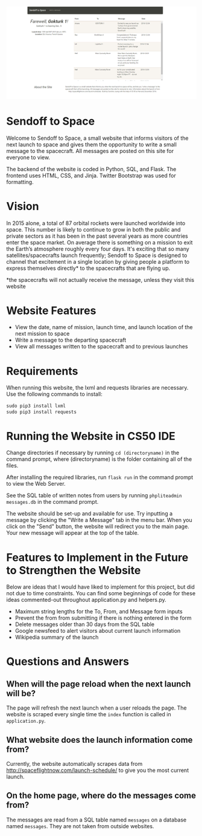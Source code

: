 ![Screenshot of webpage](https://github.com/cjuang/sendoff-to-space/blob/master/screenshot.PNG?raw=true "Main page")

# Sendoff to Space

Welcome to Sendoff to Space, a small website that informs visitors of the next launch to space and gives them the opportunity to write 
a small message to the spacecraft. All messages are posted on this site for everyone to view.

The backend of the website is coded in Python, SQL, and Flask. The frontend uses HTML, CSS, and Jinja. Twitter Bootstrap was used for formatting.

# Vision
In 2015 alone, a total of 87 orbital rockets were launched worldwide into space. This number is likely to continue to grow in both 
the public and private sectors as it has been in the past several years as more countries enter the space market. On average there 
is something on a mission to exit the Earth’s atmosphere roughly every four days. It's exciting that so many satellites/spacecrafts 
launch frequently; Sendoff to Space is designed to channel that excitement in a single location by giving people a platform to express
themselves directly* to the spacecrafts that are flying up.

*the spacecrafts will not actually receive the message, unless they visit this website

# Website Features
- View the date, name of mission, launch time, and launch location of the next mission to space
- Write a message to the departing spacecraft
- View all messages written to the spacecraft and to previous launches

# Requirements
When running this website, the lxml and requests libraries are necessary. Use the following commands to install:
```
sudo pip3 install lxml
sudo pip3 install requests
```
# Running the Website in CS50 IDE

Change directories if necessary by running `cd (directoryname)` in the command prompt, where (directoryname) is the folder containing 
all of the files.

After installing the required libraries, run `flask run` in the command prompt to view the Web Server.

See the SQL table of written notes from users by running `phpliteadmin messages.db` in the command prompt.

The website should be set-up and available for use. Try inputting a message by clicking the "Write a Message" tab in the menu bar. When 
you click on the "Send" button, the website will redirect you to the main page. Your new message will appear at the top of the table. 

# Features to Implement in the Future to Strengthen the Website
Below are ideas that I would have liked to implement for this project, but did not due to time constraints. You can find some beginnings 
of code for these ideas commented-out throughout application.py and helpers.py.

- Maximum string lengths for the To, From, and Message form inputs
- Prevent the from from submitting if there is nothing entered in the form
- Delete messages older than 30 days from the SQL table
- Google newsfeed to alert visitors about current launch information
- Wikipedia summary of the launch

# Questions and Answers

## When will the page reload when the next launch will be?
The page will refresh the next launch when a user reloads the page. The website is scraped every single time the `index` function is 
called in `application.py`.

## What website does the launch information come from?
Currently, the website automatically scrapes data from http://spaceflightnow.com/launch-schedule/ to give you the most current launch. 

## On the home page, where do the messages come from?
The messages are read from a SQL table named `messages` on a database named `messages`. They are not taken from outside websites.
